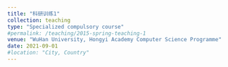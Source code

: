 ```yaml
---
title: "科研训练1"
collection: teaching
type: "Specialized compulsory course"
#permalink: /teaching/2015-spring-teaching-1
venue: "WuHan University, Hongyi Academy Computer Science Programme"
date: 2021-09-01
#location: "City, Country"
---
```

